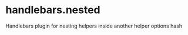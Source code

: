 handlebars.nested
=================

Handlebars plugin for nesting helpers inside another helper options hash